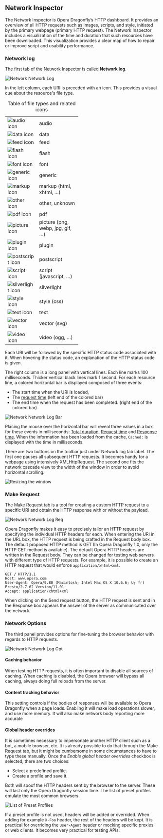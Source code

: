 ## Network Inspector ##

The Network Inspector is Opera Dragonfly’s HTTP dashboard. It provides an overview of all HTTP requests such as images, scripts, and style, initiated by the primary webpage (primary HTTP request). The Network Inspector includes a visualization of the time and duration that such resources have been downloaded. This visualization provides a clear map of how to repair or improve script and usability performance. 

### Network log

The first tab of the Network Inspector is called **Network log**. 

![Network Network Log](img/network-network-log.png)

In the left column, each URI is preceded with an icon. This provides a visual cue about the resource's file type.

<table style="width:15em;">
<caption>Table of file types and related icons</caption>
<tr>
    <td><img src="img/type_audio.png" alt="audio icon"/></td>
    <td>audio</td>
</tr>
<tr>
    <td><img src="img/type_data.png" alt="data icon"/></td>
    <td>data</td>
</tr>
<tr>
    <td><img src="img/type_feed.png" alt="feed icon"/></td>
    <td>feed</td>
</tr>
<tr>
    <td><img src="img/type_flash.png" alt="flash icon"/></td>
    <td>flash</td>
</tr>
<tr>
    <td><img src="img/type_font.png" alt="font icon"/></td>
    <td>font</td>
</tr>
<tr>
    <td><img src="img/type_generic.png" alt="generic icon"/></td>
    <td>generic</td>
</tr>
<tr>
    <td><img src="img/type_markup.png" alt="markup icon"/></td>
    <td>markup (html, xhtml, …)</td>
</tr>
<tr>
    <td><img src="img/type_other.png" alt="other icon"/></td>
    <td>other, unknown</td>
</tr>
<tr>
    <td><img src="img/type_pdf.png" alt="pdf icon"/></td>
    <td>pdf</td>
</tr>
<tr>
    <td><img src="img/type_picture.png" alt="picture icon"/></td>
    <td>picture (png, webp, jpg, gif, …)</td>
</tr>
<tr>
    <td><img src="img/type_plugin.png" alt="plugin icon"/></td>
    <td>plugin</td>
</tr>
<tr>
    <td><img src="img/type_postscript.png" alt="postscript icon"/></td>
    <td>postscript</td>
</tr>
<tr>
    <td><img src="img/type_script.png" alt="script icon"/></td>
    <td>script (javascript, …)</td>
</tr>
<tr>
    <td><img src="img/type_silverlight.png" alt="silverlight icon"/></td>
    <td>silverlight</td>
</tr>
<tr>
    <td><img src="img/type_style.png" alt="style icon"/></td>
    <td>style (css)</td>
</tr>
<tr>
    <td><img src="img/type_text.png" alt="text icon"/></td>
    <td>text</td>
</tr>
<tr>
    <td><img src="img/type_vector.png" alt="vector icon"/></td>
    <td>vector (svg)</td>
</tr>
<tr>
    <td><img src="img/type_video.png" alt="video icon"/></td>
    <td>video (ogg, …)</td>
</tr></table>

Each URI will be followed by the specific HTTP status code associated with it. When hovering the status code, an explanation of the HTTP status code is given.

The right column is a long panel with vertical lines. Each line marks 100 milliseconds. Thicker vertical black lines mark 1 second. For each resource line, a colored horizontal bar is displayed composed of three events:

* The start time when the URI is loaded, 
* The [request time](https://bitbucket.org/scope/dragonfly-stp-1/src/197e88952ad3/src/network/network_service.js#cl-316) (left end of the colored bar)
* The end time when the request has been completed. (right end of the colored bar)

![Network Network Log Bar](img/network-time-detail.png)

Placing the mouse over the horizontal bar will reveal three values in a box for these events in milliseconds: [Total duration](/appendixd.html#totalduration), [Request time](/appendixd.html#requesttime) and [Response time](/appendixd.html#responsetime). When the information has been loaded from the cache, `Cached:` is displayed with the time in milliseconds.

There are two buttons on the toolbar just under Network log tab label. The first one pauses all subsequent HTTP requests. It becomes handy for a webpage using intensively XMLHttpRequest. The second one fits the network cascade view to the width of the window in order to avoid horizontal scrolling.

![Resizing the window](img/network-window-tight.png)

### Make Request

The Make Request tab is a tool for creating a custom HTTP request to a specific URI and obtain the HTTP response with or without the payload. 

![Network Network Log Req](img/network-network-log-req.png)

Opera Dragonfly makes it easy to precisely tailor an HTTP request by specifying the individual HTTP headers for each. When entering the URI in the URL box, the HTTP request is being crafted in the Request body box. The default proposed HTTP method is GET (In Opera Dragonfly 1.0, only the HTTP GET method is available). The default Opera HTTP headers are written in the Request body. They can be changed for testing web servers with different type of HTTP requests. For example, it is possible to create an HTTP request that would enforce `application/xhtml+xml`.

    GET / HTTP/1.1
    Host: www.opera.com
    User-Agent: Opera/9.80 (Macintosh; Intel Mac OS X 10.6.6; U; fr) Presto/2.7.62 Version/11.01
    Accept: application/xhtml+xml

When clicking on the Send request button, the HTTP request is sent and in the Response box appears the answer of the server as communicated over the network.

### Network Options

The third panel provides options for fine-tuning the browser behavior with regards to HTTP requests.

![Network Network Log Opt](img/network-network-log-opt.png)

#### Caching behavior

When testing HTTP requests, it is often important to disable all sources of caching. When caching is disabled, the Opera browser will bypass all caching, always doing full reloads from the server.

#### Content tracking behavior

This setting controls if the bodies of responses will be available to Opera Dragonfly when a page loads. Enabling it will make load operations slower, and use more memory. It will also make network body reporting more accurate

#### Global header overrides

It is sometimes necessary to impersonate another HTTP client such as a bot, a mobile browser, etc. It is already possible to do that through the Make Request tab, but it might be cumbersome in some circumstances to have to type these manually.  Once the *Enable global header overrides*  checkbox is selected, there are two choices: 

* Select a predefined profile.
* Create a profile and save it.

Both will spoof the HTTP headers sent by the browser to the server. These will last only the Opera Dragonfly session time. The list of preset profiles emulate the most common browsers.

![List of Preset Profiles](img/network-presets.png)

If a preset profile is not used, headers will be added or overrided. When adding for example `X-Foo` header, the rest of the headers will be kept. It is practical for overriding the `User-Agent` header or mocking specific proxies or web clients. It becomes very practical for testing APIs.